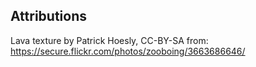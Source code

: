 Attributions
-------------

Lava texture by Patrick Hoesly, CC-BY-SA from: https://secure.flickr.com/photos/zooboing/3663686646/


